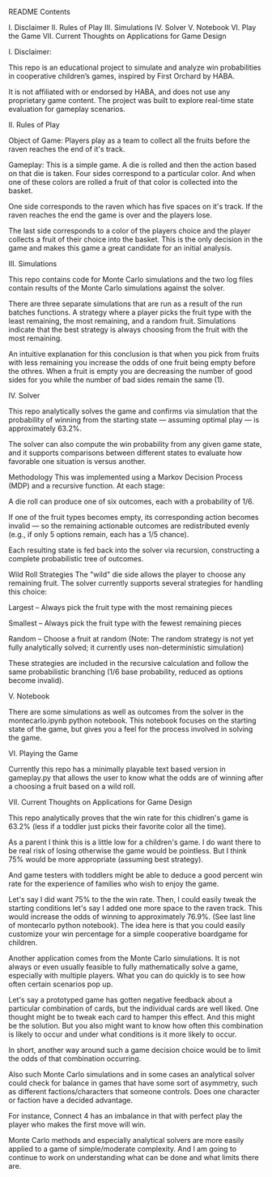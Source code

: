 README Contents

I. Disclaimer
II. Rules of Play
III. Simulations
IV. Solver
V. Notebook
VI. Play the Game
VII. Current Thoughts on Applications for Game Design

I. Disclaimer:

This repo is an educational project to simulate and analyze win probabilities in cooperative children’s games, inspired by First Orchard by HABA.

It is not affiliated with or endorsed by HABA, and does not use any proprietary game content. The project was built to explore real-time state evaluation for gameplay scenarios.

II. Rules of Play

Object of Game: Players play as a team to collect all the fruits before the raven reaches the end of it's track. 

Gameplay: This is a simple game. A die is rolled and then the action based on that die is taken. Four sides correspond to a particular color. And when one of these colors are rolled a fruit of that color is collected into the basket. 

One side corresponds to the raven which has five spaces on it's track. If the raven reaches the end the game is over and the players lose. 

The last side corresponds to a color of the players choice and the player collects a fruit of their choice into the basket. This is the only decision in the game and makes this game a great candidate for an initial analysis. 

III. Simulations

This repo contains code for Monte Carlo simulations and the two log files contain results of the Monte Carlo simulations against the solver. 

There are three separate simulations that are run as a result of the run batches functions. A strategy where a player picks the fruit type with the least remaining, the most remaining, and a random fruit. Simulations indicate that the best strategy is always choosing from the fruit with the most remaining. 

An intuitive explanation for this conclusion is that when you pick from fruits with less remaining you increase the odds of one fruit being empty before the othres. When a fruit is empty you are decreasing the number of good sides for you while the number of bad sides remain the same (1).


IV. Solver 

This repo analytically solves the game and confirms via simulation that the probability of winning from the starting state — assuming optimal play — is approximately 63.2%.

The solver can also compute the win probability from any given game state, and it supports comparisons between different states to evaluate how favorable one situation is versus another.

Methodology
This was implemented using a Markov Decision Process (MDP) and a recursive function. At each stage:

A die roll can produce one of six outcomes, each with a probability of 1/6.

If one of the fruit types becomes empty, its corresponding action becomes invalid — so the remaining actionable outcomes are redistributed evenly (e.g., if only 5 options remain, each has a 1/5 chance).

Each resulting state is fed back into the solver via recursion, constructing a complete probabilistic tree of outcomes.

Wild Roll Strategies
The "wild" die side allows the player to choose any remaining fruit. The solver currently supports several strategies for handling this choice:

Largest – Always pick the fruit type with the most remaining pieces

Smallest – Always pick the fruit type with the fewest remaining pieces

Random – Choose a fruit at random (Note: The random strategy is not yet fully analytically solved; it currently uses non-deterministic simulation)

These strategies are included in the recursive calculation and follow the same probabilistic branching (1/6 base probability, reduced as options become invalid).

V. Notebook

There are some simulations as well as outcomes from the solver in the montecarlo.ipynb python notebook. This notebook focuses on the starting state of the game, but gives you a feel for the process involved in solving the game. 

VI. Playing the Game 

Currently this repo has a minimally playable text based version in gameplay.py that allows the user to know what the odds are of winning after a choosing a fruit based on a wild roll. 

VII. Current Thoughts on Applications for Game Design

This repo analytically proves that the win rate for this chidlren's game is 63.2% (less if a toddler just picks their favorite color all the time). 

As a parent I think this is a little low for a children's game. I do want there to be real risk of losing otherwise the game would be pointless. But I think 75% would be more appropriate (assuming best strategy). 

And game testers with toddlers might be able to deduce a good percent win rate for the experience of families who wish to enjoy the game. 

Let's say I did want 75% to the the win rate. Then, I could easily tweak the starting conditions let's say I added one more space to the raven track. This would increase the odds of winning to approximately 76.9%. (See last line of montecarlo python notebook). The idea here is that you could easily customize your win percentage for a simple cooperative boardgame for children.

Another application comes from the Monte Carlo simulations. It is not always or even usually feasible to fully mathematically solve a game, especially with multiple players. What you can do quickly is to see how often certain scenarios pop up. 

Let's say a prototyped game has gotten negative feedback about a particular combination of cards, but the individual cards are well liked. One thought might be to tweak each card to hamper this effect. And this might be the solution. But you also might want to know how often this combination is likely to occur and under what conditions is it more likely to occur. 

In short, another way around such a game decision choice would be to limit the odds of that combination occurring. 

Also such Monte Carlo simulations and in some cases an analytical solver could check for balance in games that have some sort of asymmetry, such as different factions/characters that someone controls. Does one character or faction have a decided advantage. 

For instance, Connect 4 has an imbalance in that with perfect play the player who makes the first move will win. 

Monte Carlo methods and especially analytical solvers are more easily applied to a game of simple/moderate complexity. And I am going to continue to work on understanding what can be done and what limits there are. 